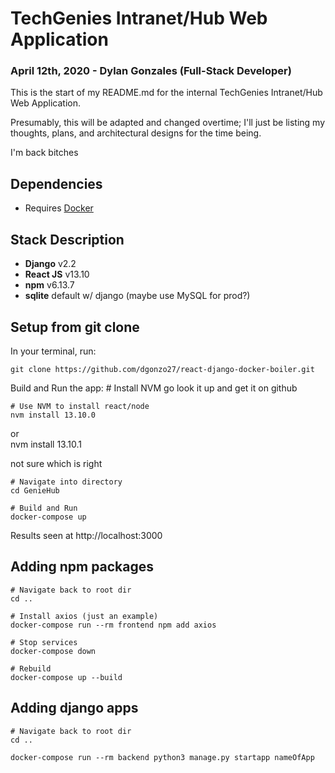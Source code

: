 # TechGenies Intranet/Hub Web Application
### April 12th, 2020 - Dylan Gonzales (Full-Stack Developer)

This is the start of my README.md for the internal TechGenies Intranet/Hub Web Application.

Presumably, this will be adapted and changed overtime; I'll just be listing my thoughts, plans, and 
architectural designs for the time being.

I'm back bitches
## Dependencies

- Requires [Docker](https://docs.docker.com/docker-for-mac/install/)

## Stack Description
- **Django** v2.2
- **React JS** v13.10
- **npm** v6.13.7
- **sqlite** default w/ django (maybe use MySQL for prod?)

## Setup from git clone
In your terminal, run:
    
    git clone https://github.com/dgonzo27/react-django-docker-boiler.git
    
Build and Run the app:
    # Install NVM
    go look it up and get it on github
    
    # Use NVM to install react/node
    nvm install 13.10.0
    
or  
    nvm install 13.10.1
    
not sure which is right

    # Navigate into directory
    cd GenieHub
    
    # Build and Run
    docker-compose up
    
Results seen at http://localhost:3000

## Adding npm packages
    # Navigate back to root dir
    cd ..

    # Install axios (just an example)
    docker-compose run --rm frontend npm add axios

    # Stop services
    docker-compose down

    # Rebuild
    docker-compose up --build

## Adding django apps
    # Navigate back to root dir
    cd ..
    
    docker-compose run --rm backend python3 manage.py startapp nameOfApp


